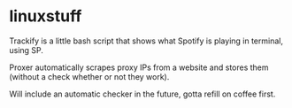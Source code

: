 # linuxstuff

Trackify is a little bash script that shows what Spotify is playing in terminal, using SP.

Proxer automatically scrapes proxy IPs from a website and stores them (without a check whether or not they work).

Will include an automatic checker in the future, gotta refill on coffee first.
